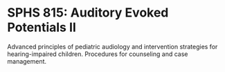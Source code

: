 # SPHS 815: Auditory Evoked Potentials II

Advanced principles of pediatric audiology and intervention strategies for hearing-impaired children. Procedures for counseling and case management.
